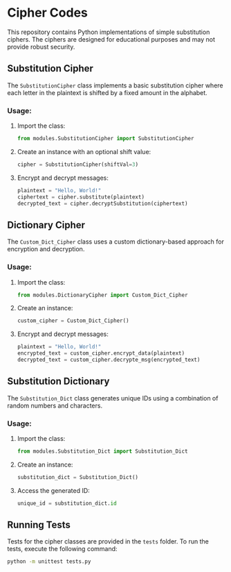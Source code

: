 # Cipher Codes

This repository contains Python implementations of simple substitution ciphers. The ciphers are designed for educational purposes and may not provide robust security.

## Substitution Cipher

The `SubstitutionCipher` class implements a basic substitution cipher where each letter in the plaintext is shifted by a fixed amount in the alphabet.

### Usage:

1. Import the class:

    ```python
    from modules.SubstitutionCipher import SubstitutionCipher
    ```

2. Create an instance with an optional shift value:

    ```python
    cipher = SubstitutionCipher(shiftVal=3)
    ```

3. Encrypt and decrypt messages:

    ```python
    plaintext = "Hello, World!"
    ciphertext = cipher.substitute(plaintext)
    decrypted_text = cipher.decryptSubstitution(ciphertext)
    ```

## Dictionary Cipher

The `Custom_Dict_Cipher` class uses a custom dictionary-based approach for encryption and decryption.

### Usage:

1. Import the class:

    ```python
    from modules.DictionaryCipher import Custom_Dict_Cipher
    ```

2. Create an instance:

    ```python
    custom_cipher = Custom_Dict_Cipher()
    ```

3. Encrypt and decrypt messages:

    ```python
    plaintext = "Hello, World!"
    encrypted_text = custom_cipher.encrypt_data(plaintext)
    decrypted_text = custom_cipher.decrypte_msg(encrypted_text)
    ```

## Substitution Dictionary

The `Substitution_Dict` class generates unique IDs using a combination of random numbers and characters.

### Usage:

1. Import the class:

    ```python
    from modules.Substitution_Dict import Substitution_Dict
    ```

2. Create an instance:

    ```python
    substitution_dict = Substitution_Dict()
    ```

3. Access the generated ID:

    ```python
    unique_id = substitution_dict.id
    ```

## Running Tests

Tests for the cipher classes are provided in the `tests` folder. To run the tests, execute the following command:

```bash
python -m unittest tests.py
